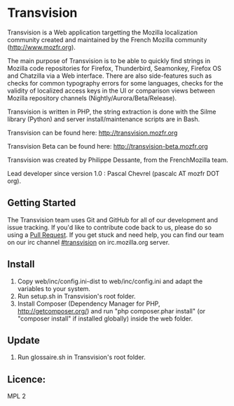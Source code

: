 Transvision
===========

Transvision is a Web application targetting the Mozilla localization community created and maintained by the French Mozilla community (http://www.mozfr.org).

The main purpose of Transvision is to be able to quickly find strings in Mozilla code repositories for Firefox, Thunderbird, Seamonkey, Firefox OS and Chatzilla via a Web interface. There are also side-features such as checks for common typography errors for some languages, checks for the validity of localized access keys in the UI or comparison views between Mozilla repository channels (Nightly/Aurora/Beta/Release).

Transvision is written in PHP, the string extraction is done with the Silme library (Python) and server install/maintenance scripts are in Bash.

Transvision can be found here:
http://transvision.mozfr.org

Transvision Beta can be found here:
http://transvision-beta.mozfr.org

Transvision was created by Philippe Dessante, from the FrenchMozilla team.

Lead developer since version 1.0 : Pascal Chevrel (pascalc AT mozfr DOT org).

## Getting Started

The Transvision team uses Git and GitHub for all of our development and issue tracking.
If you'd like to contribute code back to us, please do so using a [Pull Request][].
If you get stuck and need help, you can find our team on our irc channel [#transvision][] on irc.mozilla.org server.

[Pull Request]: https://help.github.com/articles/using-pull-requests
[#transvision]: irc://irc.mozilla.org/transvision

Install
-------
1. Copy web/inc/config.ini-dist to web/inc/config.ini and adapt the variables to your system.
2. Run setup.sh in Transvision's root folder.
3. Install Composer (Dependency Manager for PHP, http://getcomposer.org/) and run "php composer.phar install" (or "composer install" if installed globally) inside the web folder.

Update
-------
1. Run glossaire.sh in Transvision's root folder.

Licence:
-------
MPL 2
